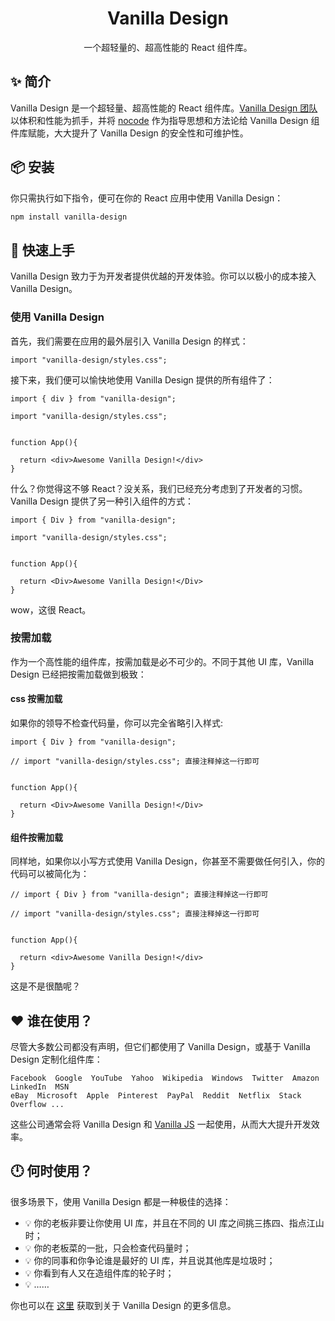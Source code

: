 <h1 align="center">Vanilla Design</h1>

<div align="center">
  一个超轻量的、超高性能的 React 组件库。
</div>


## ✨ 简介

Vanilla Design 是一个超轻量、超高性能的 React 组件库。[Vanilla Design 团队](https://github.com/maotoumao) 以体积和性能为抓手，并将 [nocode](https://github.com/kelseyhightower/nocode) 作为指导思想和方法论给 Vanilla Design 组件库赋能，大大提升了 Vanilla Design 的安全性和可维护性。


## 📦 安装

你只需执行如下指令，便可在你的 React 应用中使用 Vanilla Design：

```bash
npm install vanilla-design
```


## 🔨 快速上手

Vanilla Design 致力于为开发者提供优越的开发体验。你可以以极小的成本接入 Vanilla Design。

### 使用 Vanilla Design

首先，我们需要在应用的最外层引入 Vanilla Design 的样式：

``` tsx
import "vanilla-design/styles.css";
```

接下来，我们便可以愉快地使用 Vanilla Design 提供的所有组件了：

``` tsx
import { div } from "vanilla-design";

import "vanilla-design/styles.css";


function App(){

  return <div>Awesome Vanilla Design!</div>
}
```

什么？你觉得这不够 React？没关系，我们已经充分考虑到了开发者的习惯。Vanilla Design 提供了另一种引入组件的方式：

``` tsx
import { Div } from "vanilla-design";

import "vanilla-design/styles.css";


function App(){

  return <Div>Awesome Vanilla Design!</Div>
}
```

wow，这很 React。

### 按需加载

作为一个高性能的组件库，按需加载是必不可少的。不同于其他 UI 库，Vanilla Design 已经把按需加载做到极致：

#### css 按需加载

如果你的领导不检查代码量，你可以完全省略引入样式: 

```tsx
import { Div } from "vanilla-design";

// import "vanilla-design/styles.css"; 直接注释掉这一行即可


function App(){

  return <Div>Awesome Vanilla Design!</Div>
}
```

#### 组件按需加载

同样地，如果你以小写方式使用 Vanilla Design，你甚至不需要做任何引入，你的代码可以被简化为：

``` tsx
// import { Div } from "vanilla-design"; 直接注释掉这一行即可

// import "vanilla-design/styles.css"; 直接注释掉这一行即可


function App(){

  return <div>Awesome Vanilla Design!</div>
}
```

这是不是很酷呢？


## ❤️ 谁在使用？

尽管大多数公司都没有声明，但它们都使用了 Vanilla Design，或基于 Vanilla Design 定制化组件库：

```
Facebook  Google  YouTube  Yahoo  Wikipedia  Windows  Twitter  Amazon  LinkedIn  MSN
eBay  Microsoft  Apple  Pinterest  PayPal  Reddit  Netflix  Stack Overflow ...
```
这些公司通常会将 Vanilla Design 和 [Vanilla JS](http://vanilla-js.com/) 一起使用，从而大大提升开发效率。


## 🕛 何时使用？

很多场景下，使用 Vanilla Design 都是一种极佳的选择：
- 💡 你的老板非要让你使用 UI 库，并且在不同的 UI 库之间挑三拣四、指点江山时；
- 💡 你的老板菜的一批，只会检查代码量时；
- 💡 你的同事和你争论谁是最好的 UI 库，并且说其他库是垃圾时；
- 💡 你看到有人又在造组件库的轮子时；
- 💡 ……

你也可以在 [这里](https://developer.mozilla.org/zh-CN/docs/Web/HTML/Element) 获取到关于 Vanilla Design 的更多信息。
